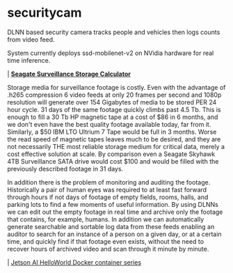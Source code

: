 # securitycam
DLNN based security camera tracks people and vehicles then logs counts from video feed.

System currently deploys ssd-mobilenet-v2 on NVidia hardware for real time inference.

| <a href="https://www.seagate.com/video-storage-calculator/" target="_blank">**Seagate Surveillance Storage Calculator**</a>


Storage media for surveillance footage is costly. Even with the advantage of .h265 compression 6 video feeds at only 20 frames per second and 1080p resolution will generate over 154 Gigabytes of media to be stored PER 24 hour cycle. 31 days of the same footage quickly climbs past 4.5 Tb. This is enough to fill a 30 Tb HP magnetic tape at a cost of $86 in 6 months, and we don't even have the best quality footage available today, far from it. Similarly, a $50 IBM LTO Ultrium 7 Tape would be full in 3 months. Worse the read speed of magnetic tapes leaves much to be desired, and they are not necessarily THE most reliable storage medium for critical data, merely a cost effective solution at scale. By comparison even a Seagate Skyhawk 4TB Surveillance SATA drive would cost $100 and would be filled with the previously described footage in 31 days.

In addition there is the problem of monitoring and auditing the footage. Historically a pair of human eyes was required to at least fast forward through hours if not days of footage of empty fields, rooms, halls, and parking lots to find a few moments of useful information. By using DLNNs we can edit out the empty footage in real time and archive only the footage that contains, for example, humans. In addition we can automatically generate searchable and sortable log data from these feeds enabling an auditor to search for an instance of a person on a given day, or at a certain time, and quickly find if that footage even exists, without the need to recover hours of archived video and scan through it minute by minute.

| <a href="https://github.com/dusty-nv/jetson-inference" target="_blank">Jetson AI HelloWorld Docker container series</a>
